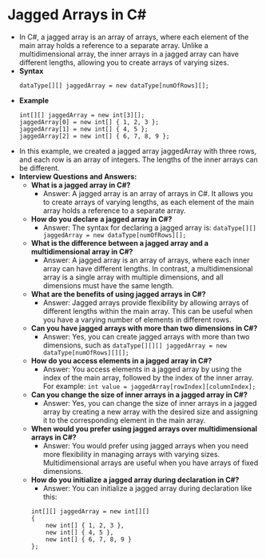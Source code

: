 # Jagged Arrays in C#

- In C#, a jagged array is an array of arrays, where each element of the main array holds a reference to a separate array. Unlike a multidimensional array, the inner arrays in a jagged array can have different lengths, allowing you to create arrays of varying sizes.
- **Syntax**
    ```console
    dataType[][] jaggedArray = new dataType[numOfRows][];
    ```
- **Example**
    ```console
    int[][] jaggedArray = new int[3][];
    jaggedArray[0] = new int[] { 1, 2, 3 };
    jaggedArray[1] = new int[] { 4, 5 };
    jaggedArray[2] = new int[] { 6, 7, 8, 9 };
    ```
- In this example, we created a jagged array jaggedArray with three rows, and each row is an array of integers. The lengths of the inner arrays can be different.
- **Interview Questions and Answers:**
    - **What is a jagged array in C#?**
        - Answer: A jagged array is an array of arrays in C#. It allows you to create arrays of varying lengths, as each element of the main array holds a reference to a separate array.
    - **How do you declare a jagged array in C#?**
        - Answer: The syntax for declaring a jagged array is: `dataType[][] jaggedArray = new dataType[numOfRows][];`
    - **What is the difference between a jagged array and a multidimensional array in C#?**
        - Answer: A jagged array is an array of arrays, where each inner array can have different lengths. In contrast, a multidimensional array is a single array with multiple dimensions, and all dimensions must have the same length.
    - **What are the benefits of using jagged arrays in C#?**
        - Answer: Jagged arrays provide flexibility by allowing arrays of different lengths within the main array. This can be useful when you have a varying number of elements in different rows.
    - **Can you have jagged arrays with more than two dimensions in C#?**
        - Answer: Yes, you can create jagged arrays with more than two dimensions, such as `dataType[][][] jaggedArray = new dataType[numOfRows][][];`
    - **How do you access elements in a jagged array in C#?**
        - Answer: You access elements in a jagged array by using the index of the main array, followed by the index of the inner array. For example: `int value = jaggedArray[rowIndex][columnIndex];`
    - **Can you change the size of inner arrays in a jagged array in C#?**
        - Answer: Yes, you can change the size of inner arrays in a jagged array by creating a new array with the desired size and assigning it to the corresponding element in the main array.
    - **When would you prefer using jagged arrays over multidimensional arrays in C#?**
        - Answer: You would prefer using jagged arrays when you need more flexibility in managing arrays with varying sizes. Multidimensional arrays are useful when you have arrays of fixed dimensions.
    - **How do you initialize a jagged array during declaration in C#?**
        - Answer: You can initialize a jagged array during declaration like this:
        ```console
        int[][] jaggedArray = new int[][]
        {
            new int[] { 1, 2, 3 },
            new int[] { 4, 5 },
            new int[] { 6, 7, 8, 9 }
        };
        ```